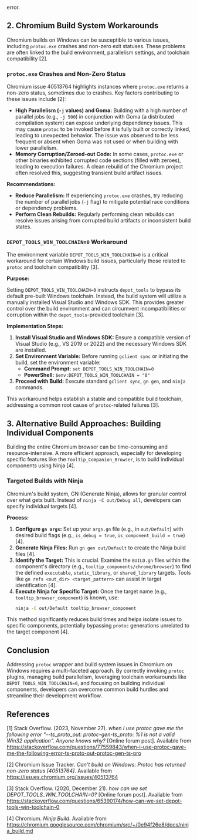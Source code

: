  error.

## 2. Chromium Build System Workarounds

Chromium builds on Windows can be susceptible to various issues, including `protoc.exe` crashes and non-zero exit statuses. These problems are often linked to the build environment, parallelism settings, and toolchain compatibility [2].

### `protoc.exe` Crashes and Non-Zero Status

Chromium issue 40513764 highlights instances where `protoc.exe` returns a non-zero status, sometimes due to crashes. Key factors contributing to these issues include [2]:

*   **High Parallelism (`-j` values) and Goma:** Building with a high number of parallel jobs (e.g., `-j 500`) in conjunction with Goma (a distributed compilation system) can expose underlying dependency issues. This may cause `protoc` to be invoked before it is fully built or correctly linked, leading to unexpected behavior. The issue was observed to be less frequent or absent when Goma was not used or when building with lower parallelism.
*   **Memory Corruption/Zeroed-out Code:** In some cases, `protoc.exe` or other binaries exhibited corrupted code sections (filled with zeroes), leading to execution failures. A clean rebuild of the Chromium project often resolved this, suggesting transient build artifact issues.

**Recommendations:**

*   **Reduce Parallelism:** If experiencing `protoc.exe` crashes, try reducing the number of parallel jobs (`-j` flag) to mitigate potential race conditions or dependency problems.
*   **Perform Clean Rebuilds:** Regularly performing clean rebuilds can resolve issues arising from corrupted build artifacts or inconsistent build states.

### `DEPOT_TOOLS_WIN_TOOLCHAIN=0` Workaround

The environment variable `DEPOT_TOOLS_WIN_TOOLCHAIN=0` is a critical workaround for certain Windows build issues, particularly those related to `protoc` and toolchain compatibility [3].

**Purpose:**

Setting `DEPOT_TOOLS_WIN_TOOLCHAIN=0` instructs `depot_tools` to bypass its default pre-built Windows toolchain. Instead, the build system will utilize a manually installed Visual Studio and Windows SDK. This provides greater control over the build environment and can circumvent incompatibilities or corruption within the `depot_tools`-provided toolchain [3].

**Implementation Steps:**

1.  **Install Visual Studio and Windows SDK:** Ensure a compatible version of Visual Studio (e.g., VS 2019 or 2022) and the necessary Windows SDK are installed.
2.  **Set Environment Variable:** Before running `gclient sync` or initiating the build, set the environment variable:
    *   **Command Prompt:** `set DEPOT_TOOLS_WIN_TOOLCHAIN=0`
    *   **PowerShell:** `$env:DEPOT_TOOLS_WIN_TOOLCHAIN = "0"`
3.  **Proceed with Build:** Execute standard `gclient sync`, `gn gen`, and `ninja` commands.

This workaround helps establish a stable and compatible build toolchain, addressing a common root cause of `protoc`-related failures [3].

## 3. Alternative Build Approaches: Building Individual Components

Building the entire Chromium browser can be time-consuming and resource-intensive. A more efficient approach, especially for developing specific features like the `ToolTip_Companion_Browser`, is to build individual components using Ninja [4].

### Targeted Builds with Ninja

Chromium's build system, GN (Generate Ninja), allows for granular control over what gets built. Instead of `ninja -C out/Debug all`, developers can specify individual targets [4].

**Process:**

1.  **Configure `gn args`:** Set up your `args.gn` file (e.g., in `out/Default`) with desired build flags (e.g., `is_debug = true`, `is_component_build = true`) [4].
2.  **Generate Ninja Files:** Run `gn gen out/Default` to create the Ninja build files [4].
3.  **Identify the Target:** This is crucial. Examine the `BUILD.gn` files within the component's directory (e.g., `tooltip_components/chrome/browser`) to find the defined `executable`, `static_library`, or `shared_library` targets. Tools like `gn refs <out_dir> <target_pattern>` can assist in target identification [4].
4.  **Execute Ninja for Specific Target:** Once the target name (e.g., `tooltip_browser_component`) is known, use:
    ```bash
    ninja -C out/Default tooltip_browser_component
    ```

This method significantly reduces build times and helps isolate issues to specific components, potentially bypassing `protoc` generations unrelated to the target component [4].

## Conclusion

Addressing `protoc` wrapper and build system issues in Chromium on Windows requires a multi-faceted approach. By correctly invoking `protoc` plugins, managing build parallelism, leveraging toolchain workarounds like `DEPOT_TOOLS_WIN_TOOLCHAIN=0`, and focusing on building individual components, developers can overcome common build hurdles and streamline their development workflow.

## References

[1] Stack Overflow. (2023, November 27). *when I use protoc gave me the following error "--ts_proto_out: protoc-gen-ts_proto: %1 is not a valid Win32 application". Anyone knows why?* [Online forum post]. Available from https://stackoverflow.com/questions/77559843/when-i-use-protoc-gave-me-the-following-error-ts-proto-out-protoc-gen-ts-pro

[2] Chromium Issue Tracker. *Can't build on Windows: Protoc has returned non-zero status [40513764]*. Available from https://issues.chromium.org/issues/40513764

[3] Stack Overflow. (2020, December 21). *how can we set DEPOT_TOOLS_WIN_TOOLCHAIN=0?* [Online forum post]. Available from https://stackoverflow.com/questions/65390174/how-can-we-set-depot-tools-win-toolchain-0

[4] Chromium. *Ninja Build*. Available from https://chromium.googlesource.com/chromium/src/+/0e94f26e8/docs/ninja_build.md
